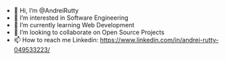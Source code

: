 - 👋 Hi, I’m @AndreiRutty
- 👀 I’m interested in Software Engineering
- 🌱 I’m currently learning Web Development
- 💞️ I’m looking to collaborate on Open Source Projects
- 📫 How to reach me  Linkedin: https://www.linkedin.com/in/andrei-rutty-049533223/

<!---
AndreiRutty/AndreiRutty is a ✨ special ✨ repository because its `README.md` (this file) appears on your GitHub profile.
You can click the Preview link to take a look at your changes.
--->
